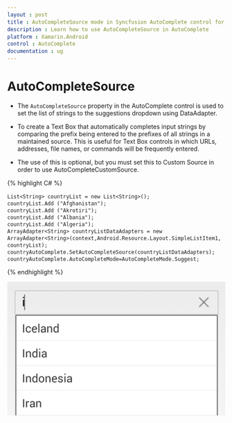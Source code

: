 ```yaml
---
layout : post
title : AutoCompleteSource mode in Syncfusion AutoComplete control for Xamarin.Android
description : Learn how to use AutoCompleteSource in AutoComplete 
platform : Xamarin.Android
control : AutoComplete
documentation : ug
---
```


# AutoCompleteSource 

* The `AutoCompleteSource` property in the AutoComplete control is used to set the list of strings to the suggestions dropdown using DataAdapter.

* To create a Text Box that automatically completes input strings by comparing the prefix being entered to the prefixes of all strings in a maintained source. This is useful for Text Box controls in which URLs, addresses, file names, or commands will be frequently entered.

* The use of this is optional, but you must set this to Custom Source in order to use AutoCompleteCustomSource.

{% highlight C# %}
	
	List<String> countryList = new List<String>(); 
	countryList.Add ("Afghanistan");
	countryList.Add ("Akrotiri");
	countryList.Add ("Albania");
	countryList.Add ("Algeria");
	ArrayAdapter<String> countryListDataAdapters = new ArrayAdapter<String>(context,Android.Resource.Layout.SimpleListItem1, countryList);
	countryAutoComplete.SetAutoCompleteSource(countryListDataAdapters);
	countryAutoComplete.AutoCompleteMode=AutoCompleteMode.Suggest;
	 
{% endhighlight %}
	
![](images/autocompletesource.png)

